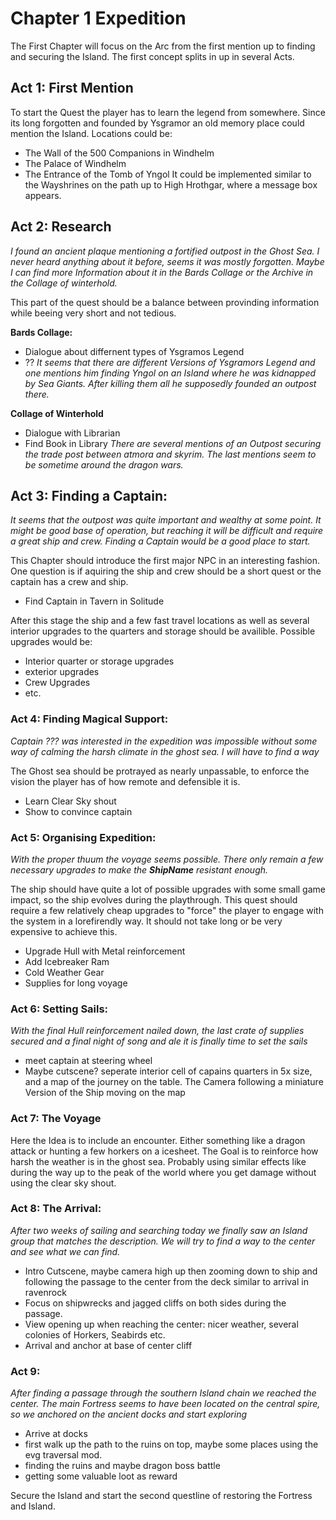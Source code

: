 # Chapter 1 Expedition
The First Chapter will focus on the Arc from the first mention up to finding and securing the Island. The first concept splits in up in several Acts.

## Act 1: First Mention
To start the Quest the player has to learn the legend from somewhere. Since its long forgotten and founded by Ysgramor an old memory place could mention the Island. Locations could be:
* The Wall of the 500 Companions in Windhelm
* The Palace of Windhelm
* The Entrance of the Tomb of Yngol
It could be implemented similar to the Wayshrines on the path up to High Hrothgar, where a message box appears.




## Act 2: Research
*I found an ancient plaque mentioning a fortified outpost in the Ghost Sea. I never heard anything about it before, seems it was mostly forgotten. Maybe I can find more Information about it in the Bards Collage or the Archive in the Collage of winterhold.*

This part of the quest should be a balance between provinding information while beeing very short and not tedious.

**Bards Collage:**
* Dialogue about differnent types of Ysgramos Legend
* ??
*It seems that there are different Versions of Ysgramors Legend and one mentions him finding Yngol on an Island where he was kidnapped by Sea Giants. After killing them all he supposedly founded an outpost there.*

**Collage of Winterhold**
* Dialogue with Librarian
* Find Book in Library
*There are several mentions of an Outpost securing the trade post between atmora and skyrim. The last mentions seem to be sometime around the dragon wars.*

## Act 3: Finding a Captain:
*It seems that the outpost was quite important and wealthy at some point. It might be good base of operation, but reaching it will be difficult and require a great ship and crew. Finding a Captain would be a good place to start.*

This Chapter should introduce the first major NPC in an interesting fashion. One question is if aquiring the ship and crew should be a short quest or the captain has a crew and ship.
* Find Captain in Tavern in Solitude

After this stage the ship and a few fast travel locations as well as several interior upgrades to the quarters and storage should be availible.
Possible upgrades would be:
* Interior quarter or storage upgrades
* exterior upgrades
* Crew Upgrades
* etc.

### Act 4: Finding Magical Support:
*Captain ??? was interested in the expedition was impossible without some way of calming the harsh climate in the ghost sea. I will have to find a way*

The Ghost sea should be protrayed as nearly unpassable, to enforce the vision the player has of how remote and defensible it is. 
* Learn Clear Sky shout
* Show to convince captain

### Act 5: Organising Expedition:
*With the proper thuum the voyage seems possible. There only remain a few necessary upgrades to make the **ShipName** resistant enough.*

The ship should have quite a lot of possible upgrades with some small game impact, so the ship evolves during the playthrough. This quest should require a few relatively cheap upgrades to "force" the player to engage with the system in a lorefirendly way. 
It should not take long or be very expensive to achieve this.
* Upgrade Hull with Metal reinforcement
* Add Icebreaker Ram
* Cold Weather Gear
* Supplies for long voyage

### Act 6: Setting Sails:
*With the final Hull reinforcement nailed down, the last crate of supplies secured and a final night of song and ale it is finally time to set the sails*

* meet captain at steering wheel
* Maybe cutscene? seperate interior cell of capains quarters in 5x size, and a map of the journey on the table. The Camera following a miniature Version of the Ship moving on the map

### Act 7: The Voyage
Here the Idea is to include an encounter. Either something like a dragon attack or hunting a few horkers on a icesheet. 
The Goal is to reinforce how harsh the weather is in the ghost sea.
Probably using similar effects like during the way up to the peak of the world where you get damage without using the clear sky shout.

### Act 8: The Arrival:
*After two weeks of sailing and searching today we finally saw an Island group that matches the description. We will try to find a way to the center and see what we can find.*

* Intro Cutscene, maybe camera high up then zooming down to ship and following the passage to the center from the deck similar to arrival in ravenrock
* Focus on shipwrecks and jagged cliffs on both sides during the passage.
* View opening up when reaching the center: nicer weather, several colonies of Horkers, Seabirds etc.
* Arrival and anchor at base of center cliff

### Act 9: 
*After finding a passage through the southern Island chain we reached the center. The main Fortress seems to have been located on the central spire, so we anchored on the ancient docks and start exploring* 

* Arrive at docks
* first walk up the path to the ruins on top, maybe some places using the evg traversal mod.
* finding the ruins and maybe dragon boss battle
* getting some valuable loot as reward

Secure the Island and start the second questline of restoring the Fortress and Island.
